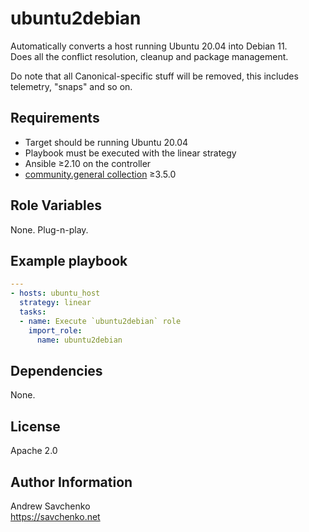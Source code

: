 # ubuntu2debian

Automatically converts a host running Ubuntu 20.04 into Debian 11.\
Does all the conflict resolution, cleanup and package management.

Do note that all Canonical-specific stuff will be removed, this includes telemetry, "snaps" and so on.

## Requirements

- Target should be running Ubuntu 20.04
- Playbook must be executed with the linear strategy
- Ansible ≥2.10 on the controller
- [community.general collection](https://github.com/ansible-collections/community.general) ≥3.5.0

## Role Variables

None. Plug-n-play.

## Example playbook

```yaml
---
- hosts: ubuntu_host
  strategy: linear
  tasks:
  - name: Execute `ubuntu2debian` role
    import_role:
      name: ubuntu2debian
```

## Dependencies

None.

## License

Apache 2.0

## Author Information

Andrew Savchenko\
https://savchenko.net
